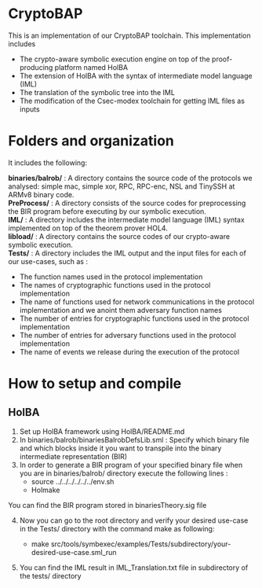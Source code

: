 # CryptoBAP

This is an implementation of our CryptoBAP toolchain.
This implementation includes 
- The crypto-aware symbolic execution engine on top of the proof-producing platform named HolBA
- The extension of HolBA with the syntax of intermediate model language (IML)
- The translation of the symbolic tree into the IML
- The modification of the Csec-modex toolchain for getting IML files as inputs


Folders and organization
========================

It includes the following:

**binaries/balrob/** : A directory contains the source code of the protocols we analysed: simple mac, simple xor, RPC, RPC-enc, NSL and TinySSH at ARMv8 binary code.<br/>
**PreProcess/** : A directory consists of the source codes for preprocessing the BIR program before executing by our symbolic execution.<br/>
**IML/** : A directory includes the intermediate model language (IML) syntax implemented on top of the theorem prover HOL4.<br/>
**libload/** : A directory contains the source codes of our crypto-aware symbolic execution.<br/>
**Tests/** : A directory includes the IML output and the input files for each of our use-cases, such as :<br/>
- The function names used in the protocol implementation<br/> 
- The names of cryptographic functions used in the protocol implementation<br/> 
- The name of functions used for network communications in the protocol implementation and we anoint them adversary function names<br/>
- The number of entries for cryptographic functions used in the protocol implementation<br/>
- The number of entries for adversary functions used in the protocol implementation<br/>
- The name of events we release during the execution of the protocol<br/>


How to setup and compile
========================
## HolBA
1) Set up HolBA framework using HolBA/README.md
2) In binaries/balrob/binariesBalrobDefsLib.sml : Specify which binary file and which blocks inside it you want to transpile into the binary intermediate representation (BIR)
3) In order to generate a BIR program of your specified binary file when you are in binaries/balrob/ directory execute the following lines :
	- source ../../../../../../env.sh
	- Holmake

You can find the BIR program stored in binariesTheory.sig file

4) Now you can go to the root directory and verify your desired use-case in the Tests/ directory with the command make as following:
	- make src/tools/symbexec/examples/Tests/subdirectory/your-desired-use-case.sml_run

5) You can find the IML result in IML_Translation.txt file in subdirectory of the tests/ directory
